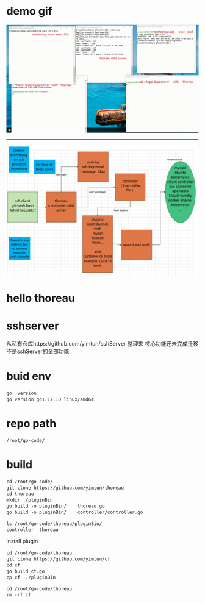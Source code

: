 

# demo gif





![ex](README.assets/thoreau.gif)





----











![image-20220512214959982](README.assets/image-20220512214959982.png)









# hello thoreau









# sshserver


从私有仓库https://github.com/yimtun/sshServer 整理来  核心功能还未完成迁移 不是sshServer的全部功能


# buid env

```
go  version
go version go1.17.10 linux/amd64
```

# repo path

```
/root/go-code/
```


# build

```
cd /root/go-code/
git clone https://github.com/yimtun/thoreau
cd thoreau
mkdir ./pluginBin
go build -o pluginBin/    thoreau.go
go build -o pluginBin/    controller/controller.go 
```


```
ls /root/go-code/thoreau/pluginBin/
controller	thoreau
```


install plugin


```
cd /root/go-code/thoreau
git clone https://github.com/yimtun/cf
cd cf
go build cf.go
cp cf ../pluginBin
```

```
cd /root/go-code/thoreau
rm -rf cf
```
